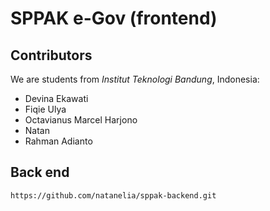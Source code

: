 # SPPAK e-Gov (frontend)

## Contributors
We are students from *Institut Teknologi Bandung*, Indonesia:
- Devina Ekawati
- Fiqie Ulya
- Octavianus Marcel Harjono
- Natan
- Rahman Adianto

## Back end
`https://github.com/natanelia/sppak-backend.git`

